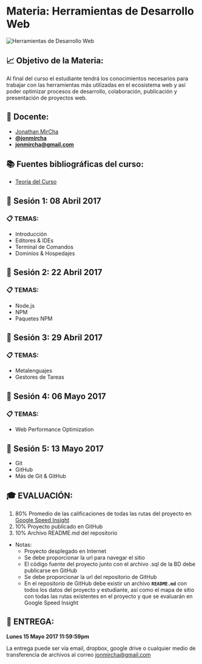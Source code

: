 # Materia: Herramientas de Desarrollo Web

![Herramientas de Desarrollo Web](http://bextlan.com/img/para-cursos/herramientas-frontend.jpg)

## :chart_with_upwards_trend: Objetivo de la Materia:

Al final del curso el estudiante tendrá los conocimientos necesarios para trabajar con las herramientas más utilizadas en el ecosistema web y así poder optimizar procesos de desarrollo, colaboración, publicación y presentación de proyectos web.

## :bow: Docente:

* [Jonathan MirCha](http://jonmircha.com)
* **[@jonmircha](https://twitter.com/jonmircha)**
* **[jonmircha@gmail.com](mailto:jonmircha@gmail.com)**

## :books: Fuentes bibliográficas del curso:

* [Teoría del Curso](https://escuelait.github.io/taller-frontend-2017/#/)


## :school: Sesión 1: 08 Abril 2017

### :clipboard: TEMAS:

* Introducción
* Editores & IDEs
* Terminal de Comandos
* Dominios & Hospedajes


## :school: Sesión 2: 22 Abril 2017

### :clipboard: TEMAS:

* Node.js
* NPM
* Paquetes NPM


## :school: Sesión 3: 29 Abril 2017

### :clipboard: TEMAS: 

* Metalenguajes
* Gestores de Tareas


## :school: Sesión 4: 06 Mayo 2017

### :clipboard: TEMAS:

* Web Performance Optimization


## :school: Sesión 5: 13 Mayo 2017

* Git
* GitHub
* Más de Git & GitHub


## :mortar_board: EVALUACIÓN:

1. 80% Promedio de las calificaciones de todas las rutas del proyecto en [Google Speed Insight](https://developers.google.com/speed/pagespeed/insights/)
1. 10% Proyecto publicado en GitHub
1. 10% Archivo README.md del repositorio

* Notas:
	* Proyecto desplegado en Internet
	* Se debe proporcionar la url para navegar el sitio
	* El código fuente del proyecto junto con el archivo .sql de la BD debe publicarse en GitHub
	* Se debe proporcionar la url del repositorio de GitHub
	* En el repositorio de GitHub debe existir un archivo **`README.md`** con todos los datos del proyecto y estudiante, así como el mapa de sitio con todas las rutas existentes en el proyecto y que se evaluarán en Google Speed Insight


## :date: ENTREGA:

**Lunes 15 Mayo 2017 11:59:59pm**

La entrega puede ser vía email, dropbox, google drive o cualquier medio de transferencia de archivos al correo jonmircha@gmail.com
